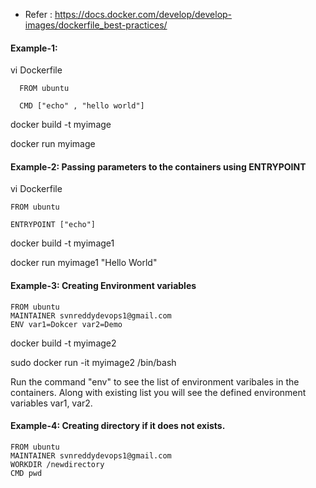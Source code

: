 * Refer : https://docs.docker.com/develop/develop-images/dockerfile_best-practices/

#### Example-1:

vi Dockerfile
    
      FROM ubuntu 

      CMD ["echo" , "hello world"]
    
docker build -t myimage

docker run myimage

#### Example-2: Passing parameters to the containers using ENTRYPOINT

vi Dockerfile

    FROM ubuntu 

    ENTRYPOINT ["echo"]
    
docker build -t myimage1

docker run myimage1 "Hello World"

#### Example-3: Creating Environment variables

    FROM ubuntu 
    MAINTAINER svnreddydevops1@gmail.com 
    ENV var1=Dokcer var2=Demo
    

docker build -t myimage2


sudo docker run -it myimage2 /bin/bash
    

Run the command "env" to see the list of environment varibales in the containers. Along with existing list you will see the defined environment variables var1, var2.
    
#### Example-4: Creating directory if it does not exists.

    FROM ubuntu 
    MAINTAINER svnreddydevops1@gmail.com 
    WORKDIR /newdirectory 
    CMD pwd
    
    
    


